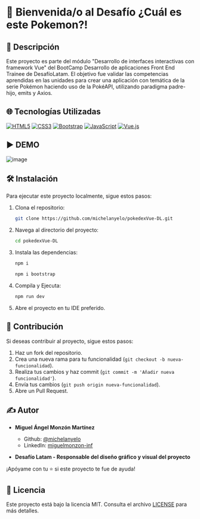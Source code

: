 # 👋 Bienvenida/o al Desafío ¿Cuál es este Pokemon?!

## 📝 Descripción
Este proyecto es parte del módulo "Desarrollo de interfaces interactivas con framework Vue" del BootCamp Desarrollo de aplicaciones Front End Trainee de DesafíoLatam. El objetivo fue validar las competencias aprendidas en
las unidades para crear una aplicación con temática de la serie Pokémon haciendo uso de la PokéAPI, utilizando paradigma padre-hijo, emits y Axios.

## 🌐 Tecnologías Utilizadas

[![HTML5](https://img.shields.io/badge/HTML5-E34F26.svg?logo=html5&logoColor=white)](https://developer.mozilla.org/en-US/docs/Web/Guide/HTML/HTML5)
[![CSS3](https://img.shields.io/badge/CSS3-1572B6.svg?logo=css3&logoColor=white)](https://developer.mozilla.org/en-US/docs/Web/CSS)
[![Bootstrap](https://img.shields.io/badge/Bootstrap-5.3-brightgreen.svg?logo=bootstrap&logoColor=white)](https://getbootstrap.com/docs/5.3/)
[![JavaScript](https://img.shields.io/badge/JavaScript-F7DF1E.svg?logo=javascript&logoColor=black)](https://developer.mozilla.org/en-US/docs/Web/JavaScript)
[![Vue.js](https://img.shields.io/badge/Vue.js-4FC08D.svg?logo=vue.js&logoColor=white)](https://vuejs.org/)


## ▶️ DEMO

![image](https://github.com/user-attachments/assets/69edb59b-7b3f-4ead-b08f-f40e42e282e1)


## 🛠️ Instalación

Para ejecutar este proyecto localmente, sigue estos pasos:

1. Clona el repositorio:

   ```bash
   git clone https://github.com/michelanyelo/pokedexVue-DL.git
   ```

2. Navega al directorio del proyecto:

   ```bash
   cd pokedexVue-DL
   ```

3. Instala las dependencias:

   ```bash
   npm i
   ```
      ```bash
   npm i bootstrap
   ```

4. Compila y Ejecuta:

   ```bash
   npm run dev
   ```

5. Abre el proyecto en tu IDE preferido.

## 🤝 Contribución

Si deseas contribuir al proyecto, sigue estos pasos:

1. Haz un fork del repositorio.
2. Crea una nueva rama para tu funcionalidad (`git checkout -b nueva-funcionalidad`).
3. Realiza tus cambios y haz commit (`git commit -m 'Añadir nueva funcionalidad'`).
4. Envía tus cambios (`git push origin nueva-funcionalidad`).
5. Abre un Pull Request.

## ✍️ Autor

- **Miguel Ángel Monzón Martínez**
  - Github: [@michelanyelo](https://github.com/michelanyelo)
  - LinkedIn: [miguelmonzon-inf](https://linkedin.com/in/miguelmonzon-inf)

- **Desafío Latam - Responsable del diseño gráfico y visual del proyecto**
  
¡Apóyame con tu ⭐️ si este proyecto te fue de ayuda!

## 🧾 Licencia

Este proyecto está bajo la licencia MIT. Consulta el archivo [LICENSE](https://github.com/michelanyelo/pokedexVue-DL/blob/main/LICENSE) para más detalles.





